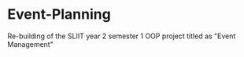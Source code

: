 # Event-Planning
Re-building of the SLIIT year 2 semester 1 OOP project titled as "Event Management"
